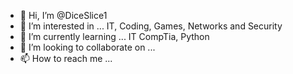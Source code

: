 - 👋 Hi, I’m @DiceSlice1
- 👀 I’m interested in ... IT, Coding, Games, Networks and Security
- 🌱 I’m currently learning ... IT CompTia, Python
- 💞️ I’m looking to collaborate on ...
- 📫 How to reach me ... 

<!---
DiceSlice1/DiceSlice1 is a ✨ special ✨ repository because its `README.md` (this file) appears on your GitHub profile.
You can click the Preview link to take a look at your changes.
--->
